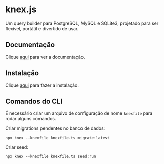 # knex.js

Um query builder para PostgreSQL, MySQL e SQLite3, projetado para ser flexível, portátil e divertido de usar.

## Documentação

Clique [aqui](https://github.com/knex/knex) para ver a documentação.

## Instalação

Clique [aqui](https://www.npmjs.com/package/knex) para fazer a instalação.

## Comandos do CLI

É necessário criar um arquivo de configuração de nome `knexfile` para rodar alguns comandos.

Criar migrations pendentes no banco de dados:

```
npx knex --knexfile knexfile.ts migrate:latest
```

Criar seed:

```
npx knex --knexfile knexfile.ts seed:run
```